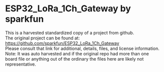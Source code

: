 
# ESP32_LoRa_1Ch_Gateway by sparkfun  
This is a harvested standardized copy of a project from github.  
The original project can be found at:  
https://github.com/sparkfun/ESP32_LoRa_1Ch_Gateway  
Please consult that link for additional, details, files, and license information.  
Note: It was auto harvested and if the original repo had more than one board file or anything out of the ordinary the files here are likely not representative.  
    